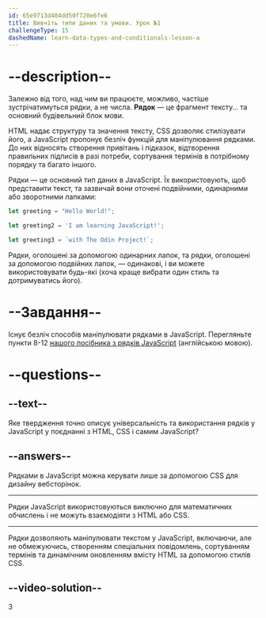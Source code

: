 ```yaml
---
id: 65e9713d484dd50f720e6fe6
title: Вивчіть типи даних та умови. Урок №1
challengeType: 15
dashedName: learn-data-types-and-conditionals-lesson-a
---
```


# --description--

Залежно від того, над чим ви працюєте, можливо, частіше зустрічатимуться рядки, а не числа. **Рядок** — це фрагмент тексту… та основний будівельний блок мови.

HTML надає структуру та значення тексту, CSS дозволяє стилізувати його, а JavaScript пропонує безліч функцій для маніпулювання рядками. До них відносять створення привітань і підказок, відтворення правильних підписів в разі потреби, сортування термінів в потрібному порядку та багато іншого.

Рядки — це основний тип даних в JavaScript. Їх використовують, щоб представити текст, та зазвичай вони оточені подвійними, одинарними або зворотними лапками:

```javascript
let greeting = "Hello World!";

let greeting2 = 'I am learning JavaScript!';

let greeting3 = `with The Odin Project!`;
```

Рядки, оголошені за допомогою одинарних лапок, та рядки, оголошені за допомогою подвійних лапок, — одинакові, і ви можете використовувати будь-які (хоча краще вибрати один стиль та дотримуватись його).

# --Завдання--

Існує безліч способів маніпулювати рядками в JavaScript. Перегляньте пункти 8-12 <a href="https://www.freecodecamp.org/news/javascript-string-handbook/" target="_blank">нашого посібника з рядків JavaScript</a> (англійською мовою).

# --questions--

## --text--

Яке твердження точно описує універсальність та використання рядків у JavaScript у поєднанні з HTML, CSS і самим JavaScript?

## --answers--

Рядками в JavaScript можна керувати лише за допомогою CSS для дизайну вебсторінок.

---

Рядки JavaScript використовуються виключно для математичних обчислень і не можуть взаємодіяти з HTML або CSS.

---

Рядки дозволяють маніпулювати текстом у JavaScript, включаючи, але не обмежуючись, створенням спеціальних повідомлень, сортуванням термінів та динамічним оновленням вмісту HTML за допомогою стилів CSS.


## --video-solution--

3
